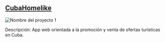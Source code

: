 ## [CubaHomelike](https://link-del-proyecto-1.com)

![Nombre del proyecto 1](https://enlace-de-la-imagen-del-proyecto-1.jpg)

Descripción: App web orientada a la promoción y venta de ofertas turísticas en Cuba.


